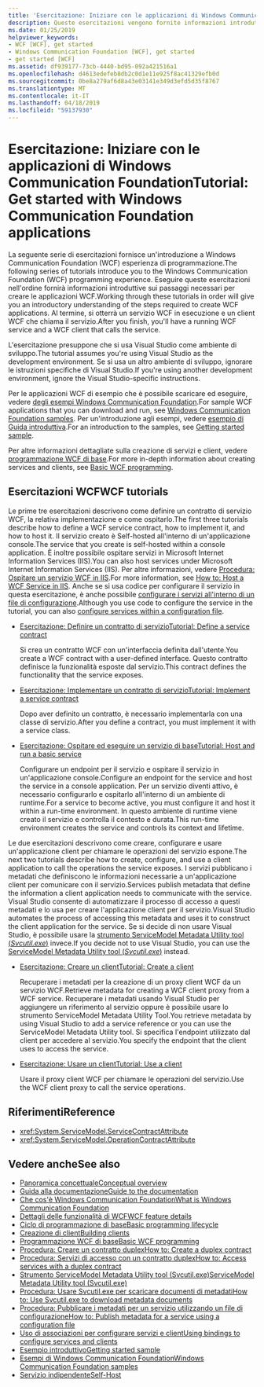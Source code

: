 ```yaml
---
title: 'Esercitazione: Iniziare con le applicazioni di Windows Communication Foundation'
description: Queste esercitazioni vengono fornite informazioni introduttive per la creazione di applicazioni WCF.
ms.date: 01/25/2019
helpviewer_keywords:
- WCF [WCF], get started
- Windows Communication Foundation [WCF], get started
- get started [WCF]
ms.assetid: df939177-73cb-4440-bd95-092a421516a1
ms.openlocfilehash: d4613edefeb8db2c0d1e11e925f8ac41329efb0d
ms.sourcegitcommit: 0be8a279af6d8a43e03141e349d3efd5d35f8767
ms.translationtype: MT
ms.contentlocale: it-IT
ms.lasthandoff: 04/18/2019
ms.locfileid: "59137930"
---
```

# <a name="tutorial-get-started-with-windows-communication-foundation-applications"></a><span data-ttu-id="7bcbd-103">Esercitazione: Iniziare con le applicazioni di Windows Communication Foundation</span><span class="sxs-lookup"><span data-stu-id="7bcbd-103">Tutorial: Get started with Windows Communication Foundation applications</span></span>
<span data-ttu-id="7bcbd-104">La seguente serie di esercitazioni fornisce un'introduzione a Windows Communication Foundation (WCF) esperienza di programmazione.</span><span class="sxs-lookup"><span data-stu-id="7bcbd-104">The following series of tutorials introduce you to the Windows Communication Foundation (WCF) programming experience.</span></span> <span data-ttu-id="7bcbd-105">Eseguire queste esercitazioni nell'ordine fornirà informazioni introduttive sui passaggi necessari per creare le applicazioni WCF.</span><span class="sxs-lookup"><span data-stu-id="7bcbd-105">Working through these tutorials in order will give you an introductory understanding of the steps required to create WCF applications.</span></span> <span data-ttu-id="7bcbd-106">Al termine, si otterrà un servizio WCF in esecuzione e un client WCF che chiama il servizio.</span><span class="sxs-lookup"><span data-stu-id="7bcbd-106">After you finish, you'll have a running WCF service and a WCF client that calls the service.</span></span> 

<span data-ttu-id="7bcbd-107">L'esercitazione presuppone che si usa Visual Studio come ambiente di sviluppo.</span><span class="sxs-lookup"><span data-stu-id="7bcbd-107">The tutorial assumes you're using Visual Studio as the development environment.</span></span> <span data-ttu-id="7bcbd-108">Se si usa un altro ambiente di sviluppo, ignorare le istruzioni specifiche di Visual Studio.</span><span class="sxs-lookup"><span data-stu-id="7bcbd-108">If you're using another development environment, ignore the Visual Studio-specific instructions.</span></span> 

<span data-ttu-id="7bcbd-109">Per le applicazioni WCF di esempio che è possibile scaricare ed eseguire, vedere [degli esempi Windows Communication Foundation](samples/index.md).</span><span class="sxs-lookup"><span data-stu-id="7bcbd-109">For sample WCF applications that you can download and run, see [Windows Communication Foundation samples](samples/index.md).</span></span> <span data-ttu-id="7bcbd-110">Per un'introduzione agli esempi, vedere [esempio di Guida introduttiva](samples/getting-started-sample.md).</span><span class="sxs-lookup"><span data-stu-id="7bcbd-110">For an introduction to the samples, see [Getting started sample](samples/getting-started-sample.md).</span></span>

<span data-ttu-id="7bcbd-111">Per altre informazioni dettagliate sulla creazione di servizi e client, vedere [programmazione WCF di base](basic-wcf-programming.md).</span><span class="sxs-lookup"><span data-stu-id="7bcbd-111">For more in-depth information about creating services and clients, see [Basic WCF programming](basic-wcf-programming.md).</span></span>

## <a name="wcf-tutorials"></a><span data-ttu-id="7bcbd-112">Esercitazioni WCF</span><span class="sxs-lookup"><span data-stu-id="7bcbd-112">WCF tutorials</span></span>

<span data-ttu-id="7bcbd-113">Le prime tre esercitazioni descrivono come definire un contratto di servizio WCF, la relativa implementazione e come ospitarlo.</span><span class="sxs-lookup"><span data-stu-id="7bcbd-113">The first three tutorials describe how to define a WCF service contract, how to implement it, and how to host it.</span></span> <span data-ttu-id="7bcbd-114">Il servizio creato è Self-hosted all'interno di un'applicazione console.</span><span class="sxs-lookup"><span data-stu-id="7bcbd-114">The service that you create is self-hosted within a console application.</span></span> <span data-ttu-id="7bcbd-115">È inoltre possibile ospitare servizi in Microsoft Internet Information Services (IIS).</span><span class="sxs-lookup"><span data-stu-id="7bcbd-115">You can also host services under Microsoft Internet Information Services (IIS).</span></span> <span data-ttu-id="7bcbd-116">Per altre informazioni, vedere [Procedura: Ospitare un servizio WCF in IIS](feature-details/how-to-host-a-wcf-service-in-iis.md).</span><span class="sxs-lookup"><span data-stu-id="7bcbd-116">For more information, see [How to: Host a WCF Service in IIS](feature-details/how-to-host-a-wcf-service-in-iis.md).</span></span> <span data-ttu-id="7bcbd-117">Anche se si usa codice per configurare il servizio in questa esercitazione, è anche possibile [configurare i servizi all'interno di un file di configurazione](configuring-services-using-configuration-files.md).</span><span class="sxs-lookup"><span data-stu-id="7bcbd-117">Although you use code to configure the service in the tutorial, you can also [configure services within a configuration file](configuring-services-using-configuration-files.md).</span></span> 

- [<span data-ttu-id="7bcbd-118">Esercitazione: Definire un contratto di servizio</span><span class="sxs-lookup"><span data-stu-id="7bcbd-118">Tutorial: Define a service contract</span></span>](how-to-define-a-wcf-service-contract.md)

    <span data-ttu-id="7bcbd-119">Si crea un contratto WCF con un'interfaccia definita dall'utente.</span><span class="sxs-lookup"><span data-stu-id="7bcbd-119">You create a WCF contract with a user-defined interface.</span></span> <span data-ttu-id="7bcbd-120">Questo contratto definisce la funzionalità esposte dal servizio.</span><span class="sxs-lookup"><span data-stu-id="7bcbd-120">This contract defines the functionality that the service exposes.</span></span>

- [<span data-ttu-id="7bcbd-121">Esercitazione: Implementare un contratto di servizio</span><span class="sxs-lookup"><span data-stu-id="7bcbd-121">Tutorial: Implement a service contract</span></span>](how-to-implement-a-wcf-contract.md)

    <span data-ttu-id="7bcbd-122">Dopo aver definito un contratto, è necessario implementarla con una classe di servizio.</span><span class="sxs-lookup"><span data-stu-id="7bcbd-122">After you define a contract, you must implement it with a service class.</span></span>

- [<span data-ttu-id="7bcbd-123">Esercitazione: Ospitare ed eseguire un servizio di base</span><span class="sxs-lookup"><span data-stu-id="7bcbd-123">Tutorial: Host and run a basic service</span></span>](how-to-host-and-run-a-basic-wcf-service.md)

    <span data-ttu-id="7bcbd-124">Configurare un endpoint per il servizio e ospitare il servizio in un'applicazione console.</span><span class="sxs-lookup"><span data-stu-id="7bcbd-124">Configure an endpoint for the service and host the service in a console application.</span></span> <span data-ttu-id="7bcbd-125">Per un servizio diventi attivo, è necessario configurarlo e ospitarlo all'interno di un ambiente di runtime.</span><span class="sxs-lookup"><span data-stu-id="7bcbd-125">For a service to become active, you must configure it and host it within a run-time environment.</span></span> <span data-ttu-id="7bcbd-126">In questo ambiente di runtime viene creato il servizio e controlla il contesto e durata.</span><span class="sxs-lookup"><span data-stu-id="7bcbd-126">This run-time environment creates the service and controls its context and lifetime.</span></span>

<span data-ttu-id="7bcbd-127">Le due esercitazioni descrivono come creare, configurare e usare un'applicazione client per chiamare le operazioni del servizio espone.</span><span class="sxs-lookup"><span data-stu-id="7bcbd-127">The next two tutorials describe how to create, configure, and use a client application to call the operations the service exposes.</span></span> <span data-ttu-id="7bcbd-128">I servizi pubblicano i metadati che definiscono le informazioni necessarie a un'applicazione client per comunicare con il servizio.</span><span class="sxs-lookup"><span data-stu-id="7bcbd-128">Services publish metadata that define the information a client application needs to communicate with the service.</span></span> <span data-ttu-id="7bcbd-129">Visual Studio consente di automatizzare il processo di accesso a questi metadati e lo usa per creare l'applicazione client per il servizio.</span><span class="sxs-lookup"><span data-stu-id="7bcbd-129">Visual Studio automates the process of accessing this metadata and uses it to construct the client application for the service.</span></span> <span data-ttu-id="7bcbd-130">Se si decide di non usare Visual Studio, è possibile usare la [strumento ServiceModel Metadata Utility tool (*Svcutil.exe*)](servicemodel-metadata-utility-tool-svcutil-exe.md) invece.</span><span class="sxs-lookup"><span data-stu-id="7bcbd-130">If you decide not to use Visual Studio, you can use the [ServiceModel Metadata Utility tool (*Svcutil.exe*)](servicemodel-metadata-utility-tool-svcutil-exe.md) instead.</span></span>

- [<span data-ttu-id="7bcbd-131">Esercitazione: Creare un client</span><span class="sxs-lookup"><span data-stu-id="7bcbd-131">Tutorial: Create a client</span></span>](how-to-create-a-wcf-client.md)

    <span data-ttu-id="7bcbd-132">Recuperare i metadati per la creazione di un proxy client WCF da un servizio WCF.</span><span class="sxs-lookup"><span data-stu-id="7bcbd-132">Retrieve metadata for creating a WCF client proxy from a WCF service.</span></span> <span data-ttu-id="7bcbd-133">Recuperare i metadati usando Visual Studio per aggiungere un riferimento al servizio oppure è possibile usare lo strumento ServiceModel Metadata Utility Tool.</span><span class="sxs-lookup"><span data-stu-id="7bcbd-133">You retrieve metadata by using Visual Studio to add a service reference or you can use the ServiceModel Metadata Utility tool.</span></span> <span data-ttu-id="7bcbd-134">Si specifica l'endpoint utilizzato dal client per accedere al servizio.</span><span class="sxs-lookup"><span data-stu-id="7bcbd-134">You specify the endpoint that the client uses to access the service.</span></span>

- [<span data-ttu-id="7bcbd-135">Esercitazione: Usare un client</span><span class="sxs-lookup"><span data-stu-id="7bcbd-135">Tutorial: Use a client</span></span>](how-to-use-a-wcf-client.md)

    <span data-ttu-id="7bcbd-136">Usare il proxy client WCF per chiamare le operazioni del servizio.</span><span class="sxs-lookup"><span data-stu-id="7bcbd-136">Use the WCF client proxy to call the service operations.</span></span>

## <a name="reference"></a><span data-ttu-id="7bcbd-137">Riferimenti</span><span class="sxs-lookup"><span data-stu-id="7bcbd-137">Reference</span></span>

- <xref:System.ServiceModel.ServiceContractAttribute>
- <xref:System.ServiceModel.OperationContractAttribute>

## <a name="see-also"></a><span data-ttu-id="7bcbd-138">Vedere anche</span><span class="sxs-lookup"><span data-stu-id="7bcbd-138">See also</span></span>

- [<span data-ttu-id="7bcbd-139">Panoramica concettuale</span><span class="sxs-lookup"><span data-stu-id="7bcbd-139">Conceptual overview</span></span>](conceptual-overview.md)
- [<span data-ttu-id="7bcbd-140">Guida alla documentazione</span><span class="sxs-lookup"><span data-stu-id="7bcbd-140">Guide to the documentation</span></span>](guide-to-the-documentation.md)
- [<span data-ttu-id="7bcbd-141">Che cos'è Windows Communication Foundation</span><span class="sxs-lookup"><span data-stu-id="7bcbd-141">What is Windows Communication Foundation</span></span>](whats-wcf.md)
- [<span data-ttu-id="7bcbd-142">Dettagli delle funzionalità di WCF</span><span class="sxs-lookup"><span data-stu-id="7bcbd-142">WCF feature details</span></span>](feature-details/index.md)
- [<span data-ttu-id="7bcbd-143">Ciclo di programmazione di base</span><span class="sxs-lookup"><span data-stu-id="7bcbd-143">Basic programming lifecycle</span></span>](basic-programming-lifecycle.md)
- [<span data-ttu-id="7bcbd-144">Creazione di client</span><span class="sxs-lookup"><span data-stu-id="7bcbd-144">Building clients</span></span>](building-clients.md)
- [<span data-ttu-id="7bcbd-145">Programmazione WCF di base</span><span class="sxs-lookup"><span data-stu-id="7bcbd-145">Basic WCF programming</span></span>](basic-wcf-programming.md)
- [<span data-ttu-id="7bcbd-146">Procedura: Creare un contratto duplex</span><span class="sxs-lookup"><span data-stu-id="7bcbd-146">How to: Create a duplex contract</span></span>](feature-details/how-to-create-a-duplex-contract.md)
- [<span data-ttu-id="7bcbd-147">Procedura: Servizi di accesso con un contratto duplex</span><span class="sxs-lookup"><span data-stu-id="7bcbd-147">How to: Access services with a duplex contract</span></span>](feature-details/how-to-access-services-with-a-duplex-contract.md)
- [<span data-ttu-id="7bcbd-148">Strumento ServiceModel Metadata Utility tool (Svcutil.exe)</span><span class="sxs-lookup"><span data-stu-id="7bcbd-148">ServiceModel Metadata Utility tool (Svcutil.exe)</span></span>](servicemodel-metadata-utility-tool-svcutil-exe.md)
- [<span data-ttu-id="7bcbd-149">Procedura: Usare Svcutil.exe per scaricare documenti di metadati</span><span class="sxs-lookup"><span data-stu-id="7bcbd-149">How to: Use Svcutil.exe to download metadata documents</span></span>](feature-details/how-to-use-svcutil-exe-to-download-metadata-documents.md)
- [<span data-ttu-id="7bcbd-150">Procedura: Pubblicare i metadati per un servizio utilizzando un file di configurazione</span><span class="sxs-lookup"><span data-stu-id="7bcbd-150">How to: Publish metadata for a service using a configuration file</span></span>](feature-details/how-to-publish-metadata-for-a-service-using-a-configuration-file.md)
- [<span data-ttu-id="7bcbd-151">Uso di associazioni per configurare servizi e client</span><span class="sxs-lookup"><span data-stu-id="7bcbd-151">Using bindings to configure services and clients</span></span>](using-bindings-to-configure-services-and-clients.md)
- [<span data-ttu-id="7bcbd-152">Esempio introduttivo</span><span class="sxs-lookup"><span data-stu-id="7bcbd-152">Getting started sample</span></span>](samples/getting-started-sample.md)
- [<span data-ttu-id="7bcbd-153">Esempi di Windows Communication Foundation</span><span class="sxs-lookup"><span data-stu-id="7bcbd-153">Windows Communication Foundation samples</span></span>](samples/index.md)
- [<span data-ttu-id="7bcbd-154">Servizio indipendente</span><span class="sxs-lookup"><span data-stu-id="7bcbd-154">Self-Host</span></span>](samples/self-host.md)
